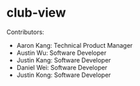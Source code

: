 # club-view

Contributors:
- Aaron Kang: Technical Product Manager
- Austin Wu: Software Developer
- Justin Kang: Software Developer
- Daniel Wei: Software Developer
- Justin Kong: Software Developer